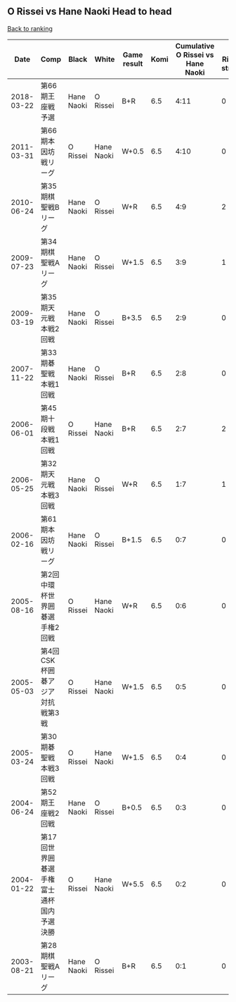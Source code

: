## O Rissei vs Hane Naoki Head to head

[Back to ranking](../../index.md)




| **Date** | **Comp** | **Black** | **White** | **Game result** | **Komi** | **Cumulative O Rissei vs Hane Naoki** | **O Rissei streak** | **Hane Naoki streak** | 
| --- | --- | --- | --- | --- | --- | --- | --- | --- |
| 2018-03-22 | 第66期王座戦予選 | Hane Naoki | O Rissei | B+R | 6.5 | 4:11 | 0 | 2 | 
| 2011-03-31 | 第66期本因坊戦リーグ | O Rissei | Hane Naoki | W+0.5 | 6.5 | 4:10 | 0 | 1 | 
| 2010-06-24 | 第35期棋聖戦Bリーグ | Hane Naoki | O Rissei | W+R | 6.5 | 4:9 | 2 | 0 | 
| 2009-07-23 | 第34期棋聖戦Aリーグ | Hane Naoki | O Rissei | W+1.5 | 6.5 | 3:9 | 1 | 0 | 
| 2009-03-19 | 第35期天元戦本戦2回戦 | Hane Naoki | O Rissei | B+3.5 | 6.5 | 2:9 | 0 | 2 | 
| 2007-11-22 | 第33期碁聖戦本戦1回戦 | Hane Naoki | O Rissei | B+R | 6.5 | 2:8 | 0 | 1 | 
| 2006-06-01 | 第45期十段戦本戦1回戦 | O Rissei | Hane Naoki | B+R | 6.5 | 2:7 | 2 | 0 | 
| 2006-05-25 | 第32期天元戦本戦3回戦 | Hane Naoki | O Rissei | W+R | 6.5 | 1:7 | 1 | 0 | 
| 2006-02-16 | 第61期本因坊戦リーグ | Hane Naoki | O Rissei | B+1.5 | 6.5 | 0:7 | 0 | 7 | 
| 2005-08-16 | 第2回中環杯世界囲碁選手権2回戦 | O Rissei | Hane Naoki | W+R | 6.5 | 0:6 | 0 | 6 | 
| 2005-05-03 | 第4回CSK杯囲碁アジア対抗戦第3戦 | O Rissei | Hane Naoki | W+1.5 | 6.5 | 0:5 | 0 | 5 | 
| 2005-03-24 | 第30期碁聖戦本戦3回戦 | O Rissei | Hane Naoki | W+1.5 | 6.5 | 0:4 | 0 | 4 | 
| 2004-06-24 | 第52期王座戦2回戦 | Hane Naoki | O Rissei | B+0.5 | 6.5 | 0:3 | 0 | 3 | 
| 2004-01-22 | 第17回世界囲碁選手権富士通杯国内予選決勝 | O Rissei | Hane Naoki | W+5.5 | 6.5 | 0:2 | 0 | 2 | 
| 2003-08-21 | 第28期棋聖戦Aリーグ | Hane Naoki | O Rissei | B+R | 6.5 | 0:1 | 0 | 1 |




